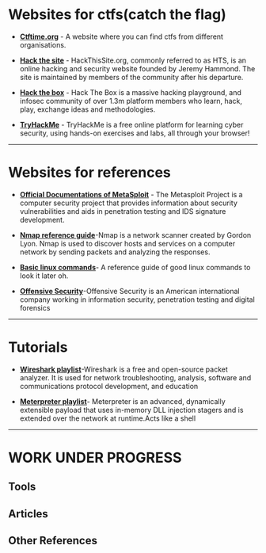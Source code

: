 

# Websites for ctfs(catch the flag) 

* [**Ctftime.org**](https://ctftime.org/) - A website where you can find ctfs from different organisations.

* [**Hack the site**]( 	https://www.hackthissite.org/) - HackThisSite.org, commonly referred to as HTS, is an online hacking and security website founded by Jeremy Hammond. The site is maintained by members of the community after his departure.

* [**Hack the box**](https://www.hackthissite.org/) - Hack The Box is a massive hacking playground, and infosec community of over 1.3m platform members who learn, hack, play, exchange ideas and methodologies.

* [**TryHackMe**](https://tryhackme.com) - TryHackMe is a free online platform for learning cyber security, using hands-on exercises and labs, all through your browser!

---

# Websites for references

* [**Official Documentations of MetaSploit**](https://docs.metasploit.com/) - The Metasploit Project is a computer security project that provides information about security vulnerabilities and aids in penetration testing and IDS signature development.

* [**Nmap reference guide**](https://nmap.org/book/toc.html)-Nmap is a network scanner created by Gordon Lyon. Nmap is used to discover hosts and services on a computer network by sending packets and analyzing the responses. 

* [**Basic linux commands**](https://xmind.app/m/WwtB/)- A reference guide of good linux commands to look it later oh.

* [**Offensive Security**](https://www.offensive-security.com/)-Offensive Security is an American international company working in information security, penetration testing and digital forensics

---

# Tutorials

* [**Wireshark playlist**](https://youtube.com/playlist?list=PLBf0hzazHTGPgyxeEj_9LBHiqjtNEjsgt)-Wireshark is a free and open-source packet analyzer. It is used for network troubleshooting, analysis, software and communications protocol development, and education

* [**Meterpreter playlist**](https://www.youtube.com/watch?v=xsyeL6xWWy4)- Meterpreter is an advanced, dynamically extensible payload that uses in-memory DLL injection stagers and is extended over the network at runtime.Acts like a shell

---

# WORK UNDER PROGRESS

## Tools

## Articles

## Other References

